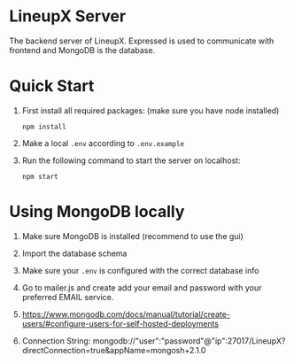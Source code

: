 # LineupX Server

The backend server of LineupX. Expressed is used to communicate with frontend and MongoDB is the database.

# Quick Start

1) First install all required packages: (make sure you have node installed) 

       npm install

2) Make a local `.env` according to `.env.example`

3) Run the following command to start the server on localhost:
       
       npm start

# Using MongoDB locally

1) Make sure MongoDB is installed (recommend to use the gui)

2) Import the database schema

3) Make sure your `.env` is configured with the correct database info

4) Go to mailer.js and create add your email and password with your preferred EMAIL service.

5) https://www.mongodb.com/docs/manual/tutorial/create-users/#configure-users-for-self-hosted-deployments

6) Connection String: mongodb://"user":"password"@"ip":27017/LineupX?directConnection=true&appName=mongosh+2.1.0